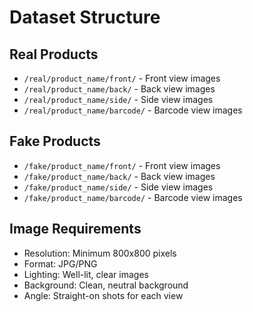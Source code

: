 # Dataset Structure

## Real Products
- `/real/product_name/front/` - Front view images
- `/real/product_name/back/` - Back view images
- `/real/product_name/side/` - Side view images
- `/real/product_name/barcode/` - Barcode view images

## Fake Products
- `/fake/product_name/front/` - Front view images
- `/fake/product_name/back/` - Back view images
- `/fake/product_name/side/` - Side view images
- `/fake/product_name/barcode/` - Barcode view images

## Image Requirements
- Resolution: Minimum 800x800 pixels
- Format: JPG/PNG
- Lighting: Well-lit, clear images
- Background: Clean, neutral background
- Angle: Straight-on shots for each view
